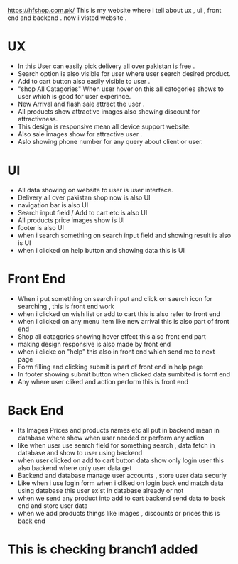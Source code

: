 https://hfshop.com.pk/ 
This is my website where i tell about ux , ui , front end and backend .
now i visted website .
# UX
 * In this User can easily pick delivery all  over pakistan is free .
 * Search option is also visible for user where user search desired product.
 * Add to cart button also easily visible to user .
 * "shop All Catagories" When user hover on this all catogories shows to user which is good for user experince.
 * New Arrival and flash sale attract the user .
 * All products show attractive images also showing discount for attractivness.
 * This design is responsive mean all device support website.
 * Also sale images show for attractive user .
 * Aslo showing phone number for any query about client or user.

# UI
 * All data showing on website to user is user interface.
 * Delivery all over pakistan shop now is also UI
 * navigation bar is also UI
 * Search input field / Add to cart etc is also UI
 * All products price images show is UI
 * footer is also UI
 * when i search something on search input field and showing result is also is UI
 * when i clicked on help button and showing data this is UI

# Front End 
 * When i put something on search input and click on saerch icon for searching , this is front end work
 * when i clicked on wish list or add to cart this is also refer to front end 
 * when i clicked on any menu item like new arrival this is also part of front end
 * Shop all catagories showing hover effect this also front end part
 * making design responsive is also made by front end 
 * when i clicke on "help" this also in front end which send me to next page 
 * Form filling and clicking submit is part of front end in help page
 * In footer showing submit button when clicked data sumbited is fornt end
 * Any where user cliked and action perform this is front end

# Back End
 * Its Images Prices and products names etc all put in backend mean in database where show when user needed or perform any action
 * like when user use search field for something search , data fetch in database and show to user using backend
 * when user clicked on add to cart button data show only login user this also backend where only user data get 
 * Backend and database manage user accounts  , store user data securly
 * Like when i use login form when i cliked on login back end match data using database this user exist in database already or not 
 * when we send any product into add to cart backend send data to back end and store user data 
 * when we add products things like images , discounts or prices this is back end
 # This is checking branch1 added 
 

